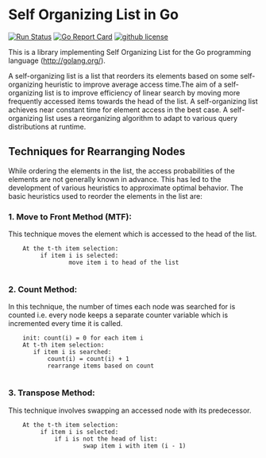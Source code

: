 # Self Organizing List in Go

[![Run Status](https://api.shippable.com/projects/59dba4fb183eb3070005b779/badge?branch=master)](https://app.shippable.com/github/Riturajcse/Self-Organizing-List)
[![Go Report Card](https://goreportcard.com/badge/github.com/Riturajcse/Self-Organizing-List)](https://goreportcard.com/report/github.com/Riturajcse/Self-Organizing-List)
[![github license](https://img.shields.io/github/license/Riturajcse/Self-Organizing-List.svg)](https://github.com/Riturajcse/Self-Organizing-List)

This is a library implementing Self Organizing List for the Go programming language (http://golang.org/).

A self-organizing list is a list that reorders its elements based on some self-organizing heuristic to improve average access time.The aim of a self-organizing list is to improve efficiency of linear search by moving more frequently accessed items towards the head of the list. A self-organizing list achieves near constant time for element access in the best case. A self-organizing list uses a reorganizing algorithm to adapt to various query distributions at runtime.

## Techniques for Rearranging Nodes
While ordering the elements in the list, the access probabilities of the elements are not generally known in advance. This has led to the development of various heuristics to approximate optimal behavior. The basic heuristics used to reorder the elements in the list are:

### 1. Move to Front Method (MTF):

This technique moves the element which is accessed to the head of the list.
```
    At the t-th item selection:
         if item i is selected:
                 move item i to head of the list
           
```

### 2. Count Method:

In this technique, the number of times each node was searched for is counted i.e. every node keeps a separate counter variable which is incremented every time it is called. 
```
    init: count(i) = 0 for each item i
    At t-th item selection:
       if item i is searched:
           count(i) = count(i) + 1
           rearrange items based on count
           
```

### 3. Transpose Method:

This technique involves swapping an accessed node with its predecessor. 
```
    At the t-th item selection:
         if item i is selected:
             if i is not the head of list:
                     swap item i with item (i - 1)
           
```
